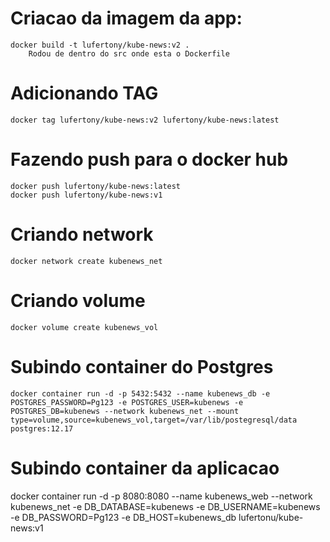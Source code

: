 # Criacao da imagem da app:
    docker build -t lufertony/kube-news:v2 .    
        Rodou de dentro do src onde esta o Dockerfile

# Adicionando TAG
    docker tag lufertony/kube-news:v2 lufertony/kube-news:latest

# Fazendo push para o docker hub 
    docker push lufertony/kube-news:latest
    docker push lufertony/kube-news:v1

# Criando network
    docker network create kubenews_net

# Criando volume
    docker volume create kubenews_vol  

# Subindo container do Postgres
    docker container run -d -p 5432:5432 --name kubenews_db -e POSTGRES_PASSWORD=Pg123 -e POSTGRES_USER=kubenews -e POSTGRES_DB=kubenews --network kubenews_net --mount type=volume,source=kubenews_vol,target=/var/lib/postegresql/data postgres:12.17 

# Subindo container da aplicacao
docker container run -d -p 8080:8080 --name kubenews_web --network kubenews_net -e DB_DATABASE=kubenews -e DB_USERNAME=kubenews -e DB_PASSWORD=Pg123 -e DB_HOST=kubenews_db lufertonu/kube-news:v1
    